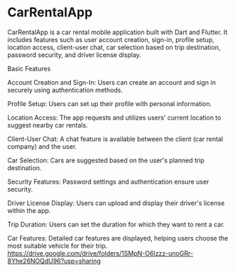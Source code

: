 # CarRentalApp
CarRentalApp is a car rental mobile application built with Dart and Flutter. It includes features such as user account creation, sign-in, profile setup, location access, client-user chat, car selection based on trip destination, password security, and driver license display.

Basic Features

Account Creation and Sign-In: 
Users can create an account and sign in securely using authentication methods.

Profile Setup: 
Users can set up their profile with personal information.

Location Access: 
The app requests and utilizes users' current location to suggest nearby car rentals.

Client-User Chat: 
A chat feature is available between the client (car rental company) and the user.

Car Selection:
Cars are suggested based on the user's planned trip destination.

Security Features:
Password settings and authentication ensure user security.

Driver License Display:
Users can upload and display their driver's license within the app.

Trip Duration:
Users can set the duration for which they want to rent a car.

Car Features:
Detailed car features are displayed, helping users choose the most suitable vehicle for their trip. https://drive.google.com/drive/folders/1SMpN-O6Izzz-unoGRr-8Yhe26NOQdU96?usp=sharing
